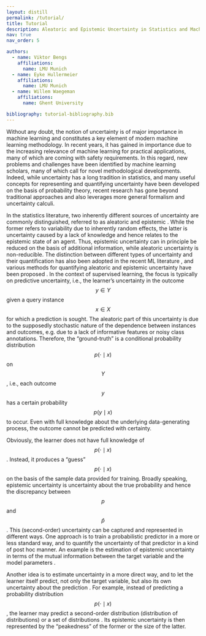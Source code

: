 ```yaml
---
layout: distill
permalink: /tutorial/
title: Tutorial
description: Aleatoric and Epistemic Uncertainty in Statistics and Machine Learning and its use towards Explainale AI
nav: true
nav_order: 5

authors:
  - name: Viktor Bengs
    affiliations:
      name: LMU Munich
  - name: Eyke Hullermeier
    affiliations:
      name: LMU Munich
  - name: Willem Waegeman
    affiliations:
      name: Ghent University

bibliography: tutorial-bibliography.bib
---
```


Without any doubt, the notion of uncertainty is of major importance in machine learning and constitutes a key element of modern machine learning methodology. In recent years, it has gained in importance due to the increasing relevance of machine learning for practical applications, many of which are coming with safety requirements. In this regard, new problems and challenges have been identified by machine learning scholars, many of which call for novel methodological developments. Indeed, while uncertainty has a long tradition in statistics, and many useful concepts for representing and quantifying uncertainty have been developed on the basis of probability theory, recent research has gone beyond traditional approaches and also leverages more general formalism and uncertainty calculi.

In the statistics literature, two inherently different sources of uncertainty are commonly distinguished, referred to as aleatoric and epistemic <d-cite key="hora1996aleatory"></d-cite>. While the former refers to variability due to inherently random effects, the latter is uncertainty caused by a lack of knowledge and hence relates to the epistemic state of an agent. Thus, epistemic uncertainty can in principle be reduced on the basis of additional information, while aleatoric uncertainty is non-reducible. The distinction between different types of uncertainty and their quantification has also been adopted in the recent ML literature <d-cite key="senge2014reliable"></d-cite><d-cite key="kendall2017uncertainties"></d-cite>, and various methods for quantifying aleatoric and epistemic uncertainty have been proposed <d-cite key="hullermeier2021aleatoric"></d-cite>. In the context of supervised learning, the focus is typically on predictive uncertainty, i.e., the learner’s uncertainty in the outcome $$y \in Y$$ given a query instance $$x \in X$$ for which a prediction is sought. The aleatoric part of this uncertainty is due to the supposedly stochastic nature of the dependence between instances and outcomes, e.g. due to a lack of informative features or noisy class annotations. Therefore, the “ground-truth” is a conditional probability distribution $$ p(\cdot \mid x) $$ on $$Y$$, i.e., each outcome $$y$$ has a certain probability $$p(y\mid x)$$ to occur. Even with full knowledge about the underlying data-generating process, the outcome cannot be predicted with certainty.

Obviously, the learner does not have full knowledge of $$p(\cdot \mid x)$$. Instead, it produces a “guess” $$p(\cdot \mid x)$$ on the basis of the sample data provided for training. Broadly speaking, epistemic uncertainty is uncertainty about the true probability and hence the discrepancy between $$p$$ and $$\hat{p}$$. This (second-order) uncertainty can be captured and represented in different ways. One approach is to train a probabilistic predictor in a more or less standard way, and to quantify the uncertainty of that predictor in a kind of post hoc manner. An example is the estimation of epistemic uncertainty in terms of the mutual information between the target variable and the model parameters <d-cite key="gal2016uncertainty"></d-cite><d-cite key="depeweg2018decomposition"></d-cite><d-cite key="smith2018understanding"></d-cite>.

Another idea is to estimate uncertainty in a more direct way, and to let the learner itself predict, not only the target variable, but also its own uncertainty about the prediction <d-cite key="charpentier2020posterior"></d-cite>. For example, instead of predicting a probability distribution $$p(\cdot \mid x)$$, the learner may predict a second-order distribution (distribution of distributions) or a set of distributions <d-cite key="shaker2020aleatoric"></d-cite>. Its epistemic uncertainty is then represented by the “peakedness” of the former or the size of the latter.
